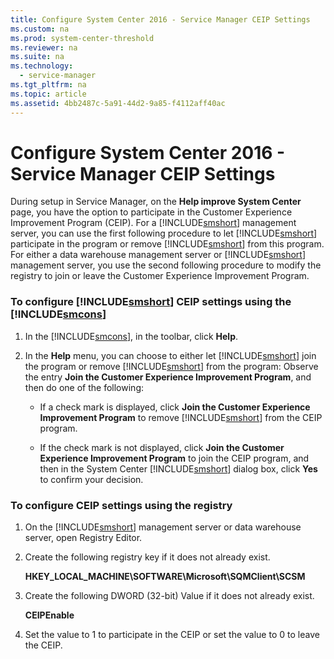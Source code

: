 ```yaml
---
title: Configure System Center 2016 - Service Manager CEIP Settings
ms.custom: na
ms.prod: system-center-threshold
ms.reviewer: na
ms.suite: na
ms.technology: 
  - service-manager
ms.tgt_pltfrm: na
ms.topic: article
ms.assetid: 4bb2487c-5a91-44d2-9a85-f4112aff40ac
---
```

# Configure System Center 2016 - Service Manager CEIP Settings
During setup in Service Manager, on the **Help improve System Center** page, you have the option to participate in the Customer Experience Improvement Program \(CEIP\). For a [!INCLUDE[smshort](../../includes/smshort_md.md)] management server, you can use the first following procedure to let [!INCLUDE[smshort](../../includes/smshort_md.md)] participate in the program or remove [!INCLUDE[smshort](../../includes/smshort_md.md)] from this program. For either a data warehouse management server or [!INCLUDE[smshort](../../includes/smshort_md.md)] management server, you use the second following procedure to modify the registry to join or leave the Customer Experience Improvement Program.

### To configure [!INCLUDE[smshort](../../includes/smshort_md.md)] CEIP settings using the [!INCLUDE[smcons](../../includes/smcons_md.md)]

1.  In the [!INCLUDE[smcons](../../includes/smcons_md.md)], in the toolbar, click **Help**.

2.  In the **Help** menu, you can choose to either let [!INCLUDE[smshort](../../includes/smshort_md.md)] join the program or remove [!INCLUDE[smshort](../../includes/smshort_md.md)] from the program: Observe the entry **Join the Customer Experience Improvement Program**, and then do one of the following:

    -   If a check mark is displayed, click **Join the Customer Experience Improvement Program** to remove [!INCLUDE[smshort](../../includes/smshort_md.md)] from the CEIP program.

    -   If the check mark is not displayed, click **Join the Customer Experience Improvement Program** to join the CEIP program, and then in the System Center [!INCLUDE[smshort](../../includes/smshort_md.md)] dialog box, click **Yes** to confirm your decision.

### To configure CEIP settings using the registry

1.  On the [!INCLUDE[smshort](../../includes/smshort_md.md)] management server or data warehouse server, open Registry Editor.

2.  Create the following registry key if it does not already exist.

    **HKEY\_LOCAL\_MACHINE\\SOFTWARE\\Microsoft\\SQMClient\\SCSM**

3.  Create the following DWORD \(32\-bit\) Value if it does not already exist.

    **CEIPEnable**

4.  Set the value to 1 to participate in the CEIP or set the value to 0 to leave the CEIP.


